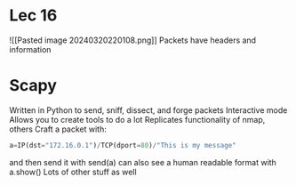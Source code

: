 # Lec 16
![[Pasted image 20240320220108.png]]
Packets have headers and information

# Scapy
Written in Python to send, sniff, dissect, and forge packets
	Interactive mode
Allows you to create tools to do a lot
Replicates functionality of nmap, others
Craft a packet with: 
```py
a=IP(dst="172.16.0.1")/TCP(dport=80)/"This is my message"
```
and then send it with send(a)
can also see a human readable format with a.show()
Lots of other stuff as well